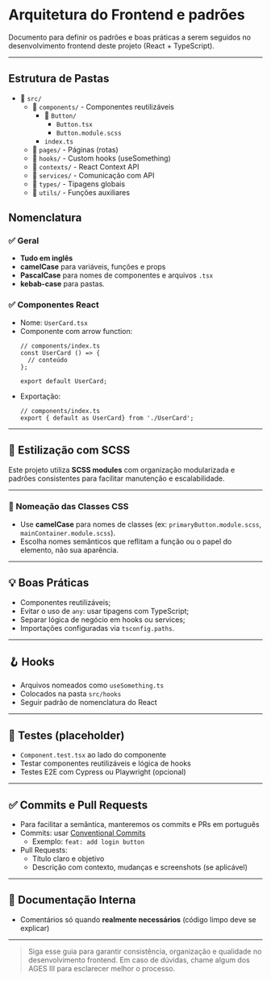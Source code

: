 # Arquitetura do Frontend e padrões

Documento para definir os padrões e boas práticas a serem seguidos no desenvolvimento frontend deste projeto (React + TypeScript).

---

## Estrutura de Pastas

- 📁 `src/`
  - 📁 `components/`       - Componentes reutilizáveis
    - 📁 `Button/`
      - `Button.tsx`
      - `Button.module.scss`
    - `index.ts`
  - 📁 `pages/`            - Páginas (rotas)
  - 📁 `hooks/`            - Custom hooks (useSomething)
  - 📁 `contexts/`         - React Context API
  - 📁 `services/`         - Comunicação com API
  - 📁 `types/`            - Tipagens globais
  - 📁 `utils/`            - Funções auxiliares




## Nomenclatura

### ✅ Geral
- **Tudo em inglês**
- **camelCase** para variáveis, funções e props
- **PascalCase** para nomes de componentes e arquivos `.tsx`
- **kebab-case** para pastas.

### ✅ Componentes React
- Nome: `UserCard.tsx`
- Componente com arrow function:
  ```tsx
  // components/index.ts
  const UserCard () => {
    // conteúdo
  };

  export default UserCard;
  ```
- Exportação:
  ```tsx
  // components/index.ts
  export { default as UserCard} from './UserCard';
  ```

---

## 🎨 Estilização com SCSS

Este projeto utiliza **SCSS modules** com organização modularizada e padrões consistentes para facilitar manutenção e escalabilidade.

---

### 📛 Nomeação das Classes CSS

- Use **camelCase** para nomes de classes (ex: `primaryButton.module.scss`, `mainContainer.module.scss`).
- Escolha nomes semânticos que reflitam a função ou o papel do elemento, não sua aparência.
---

## 💡 Boas Práticas

- Componentes  reutilizáveis;
- Evitar o uso de `any`: usar tipagens com TypeScript;
- Separar lógica de negócio em hooks ou services;
- Importações configuradas via `tsconfig.paths`.

---

## 🪝 Hooks

- Arquivos nomeados como `useSomething.ts`
- Colocados na pasta `src/hooks`
- Seguir padrão de nomenclatura do React

---

## 🧪 Testes (placeholder)

- `Component.test.tsx` ao lado do componente
- Testar componentes reutilizáveis e lógica de hooks
- Testes E2E com Cypress ou Playwright (opcional)

---

## ✅ Commits e Pull Requests

- Para facilitar a semântica, manteremos os commits e PRs em português
- Commits: usar [Conventional Commits](https://www.conventionalcommits.org/en/v1.0.0/)
  - Exemplo: `feat: add login button`
- Pull Requests:
  - Título claro e objetivo
  - Descrição com contexto, mudanças e screenshots (se aplicável)

---

## 📄 Documentação Interna

- Comentários só quando **realmente necessários** (código limpo deve se explicar)

---

> Siga esse guia para garantir consistência, organização e qualidade no desenvolvimento frontend. Em caso de dúvidas, chame algum dos AGES III para esclarecer melhor o processo. 
